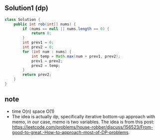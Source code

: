 ## Solution1 (dp)
``` java
class Solution {
    public int rob(int[] nums) {
        if (nums == null || nums.length == 0) {
            return 0;
        }
        int prev1 = 0;
        int prev2 = 0;
        for (int num : nums) {
            int temp = Math.max(num + prev1, prev2);
            prev1 = prev2;
            prev2 = temp;
        }
        return prev2;
    }
}
```

## note
* time O(n) space O(1)
* The idea is actually dp, specifically iterative bottom-up approach with memo, in our case, memo is two variables. The idea
is from this post: https://leetcode.com/problems/house-robber/discuss/156523/From-good-to-great.-How-to-approach-most-of-DP-problems.
